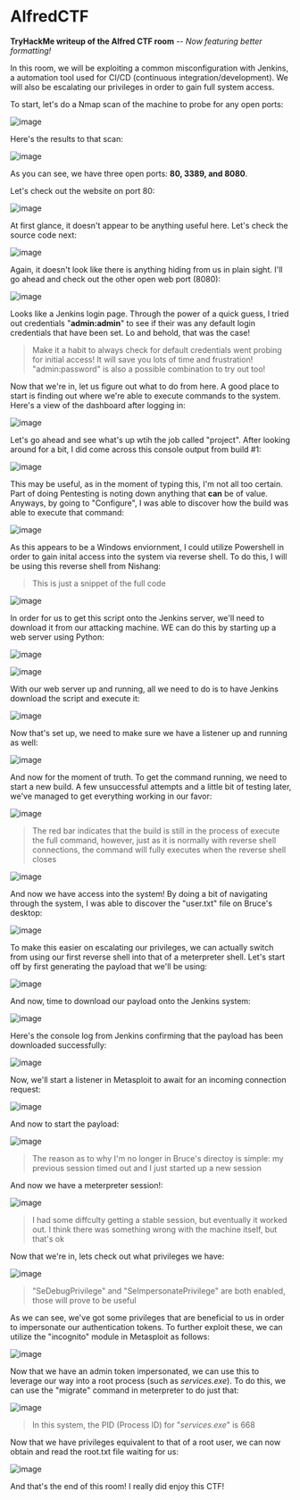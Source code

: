 # AlfredCTF
**TryHackMe writeup of the Alfred CTF room** -- _Now featuring better formatting!_

In this room, we will be exploiting a common misconfiguration with Jenkins, a automation tool used for CI/CD (continuous integration/development). We will also be escalating our privileges in order to gain full system access.

To start, let's do a Nmap scan of the machine to probe for any open ports:

![image](https://user-images.githubusercontent.com/53369798/111731050-0d2d6100-8849-11eb-88fd-6f5bb9a2012c.png)

Here's the results to that scan:

![image](https://user-images.githubusercontent.com/53369798/111731172-45cd3a80-8849-11eb-835d-0f8e98974e9d.png)

As you can see, we have three open ports: **80, 3389, and 8080**.

Let's check out the website on port 80:

![image](https://user-images.githubusercontent.com/53369798/111731633-41ede800-884a-11eb-89a0-df254f94291c.png)

At first glance, it doesn't appear to be anything useful here. Let's check the source code next:

![image](https://user-images.githubusercontent.com/53369798/111731731-7366b380-884a-11eb-9ca6-e1071dd7077e.png)

Again, it doesn't look like there is anything hiding from us in plain sight. I'll go ahead and check out the other open web port (8080):

![image](https://user-images.githubusercontent.com/53369798/111732777-b45fc780-884c-11eb-95ac-c4a25dbbdd3f.png)

Looks like a Jenkins login page. Through the power of a quick guess, I tried out credentials "**admin:admin**" to see if their was any default login credentials that have been set. Lo and behold, that was the case!
>Make it a habit to always check for default credentials went probing for initial access! It will save you lots of time and frustration! "admin:password" is also a possible combination to try out too!

Now that we're in, let us figure out what to do from here. A good place to start is finding out where we're able to execute commands to the system. Here's a view of the dashboard after logging in:

![image](https://user-images.githubusercontent.com/53369798/111735795-00156f80-8853-11eb-840b-5fb38a7a827b.png)

Let's go ahead and see what's up wtih the job called "project". After looking around for a bit, I did come across this console output from build #1:

![image](https://user-images.githubusercontent.com/53369798/111917293-9913d880-8a55-11eb-8cbe-13a100f7783c.png)

This may be useful, as in the moment of typing this, I'm not all too certain. Part of doing Pentesting is noting down anything that **can** be of value. Anyways, by going to "Configure", I was able to discover how the build was able to execute that command:

![image](https://user-images.githubusercontent.com/53369798/111917412-425ace80-8a56-11eb-8379-dca53a45d79a.png)

As this appears to be a Windows enviornment, I could utilize Powershell in order to gain inital access into the system via reverse shell. To do this, I will be using this reverse shell from Nishang:
>This is just a snippet of the full code

![image](https://user-images.githubusercontent.com/53369798/111918009-5bb14a00-8a59-11eb-99bf-ead955fa520e.png)

In order for us to get this script onto the Jenkins server, we'll need to download it from our attacking machine. WE can do this by starting up a web server using Python:

![image](https://user-images.githubusercontent.com/53369798/111918397-45a48900-8a5b-11eb-8108-a034e58ad716.png)

![image](https://user-images.githubusercontent.com/53369798/111918404-505f1e00-8a5b-11eb-89cc-c3eb850ad1ce.png)

With our web server up and running, all we need to do is to have Jenkins download the script and execute it:

![image](https://user-images.githubusercontent.com/53369798/111918464-8bf9e800-8a5b-11eb-9208-a7372b1878cc.png)

Now that's set up, we need to make sure we have a listener up and running as well:

![image](https://user-images.githubusercontent.com/53369798/111918494-adf36a80-8a5b-11eb-9992-fdea76e60d8d.png)

And now for the moment of truth. To get the command running, we need to start a new build. A few unsuccessful attempts and a little bit of testing later, we've managed to get everything working in our favor:

![image](https://user-images.githubusercontent.com/53369798/111918533-e1ce9000-8a5b-11eb-91dc-73fc56d788b3.png)
>The red bar indicates that the build is still in the process of execute the full command, however, just as it is normally with reverse shell connections, the command will fully executes when the reverse shell closes

![image](https://user-images.githubusercontent.com/53369798/111918585-222e0e00-8a5c-11eb-9c30-c516b8ac389e.png)

And now we have access into the system! By doing a bit of navigating through the system, I was able to discover the "user.txt" file on Bruce's desktop:

![image](https://user-images.githubusercontent.com/53369798/111918654-83ee7800-8a5c-11eb-8f41-4fd9b92b59ae.png)

To make this easier on escalating our privileges, we can actually switch from using our first reverse shell into that of a meterpreter shell. Let's start off by first generating the payload that we'll be using:

![image](https://user-images.githubusercontent.com/53369798/111919169-f6f8ee00-8a5e-11eb-81ef-1de34cf7f75a.png)

And now, time to download our payload onto the Jenkins system:

![image](https://user-images.githubusercontent.com/53369798/111919453-6c18f300-8a60-11eb-84f8-a9bd8fa573cb.png)

Here's the console log from Jenkins confirming that the payload has been downloaded successfully:

![image](https://user-images.githubusercontent.com/53369798/111919480-97034700-8a60-11eb-8332-27dc958312be.png)

Now, we'll start a listener in Metasploit to await for an incoming connection request:

![image](https://user-images.githubusercontent.com/53369798/111919546-fcefce80-8a60-11eb-9a79-cdb1c4aa3976.png)

And now to start the payload:

![image](https://user-images.githubusercontent.com/53369798/111921716-7640ee80-8a6c-11eb-9757-c9b1a877df0b.png)
>The reason as to why I'm no longer in Bruce's directoy is simple: my previous session timed out and I just started up a new session

And now we have a meterpreter session!:

![image](https://user-images.githubusercontent.com/53369798/111921752-b86a3000-8a6c-11eb-87cf-73678d9a3126.png)
>I had some diffculty getting a stable session, but eventually it worked out. I think there was something wrong with the machine itself, but that's ok

Now that we're in, lets check out what privileges we have:

![image](https://user-images.githubusercontent.com/53369798/111921807-febf8f00-8a6c-11eb-8abf-ad97331b836d.png)
>"SeDebugPrivilege" and "SeImpersonatePrivilege" are both enabled, those will prove to be useful

As we can see, we've got some privileges that are beneficial to us in order to impersonate our authentication tokens. To further exploit these, we can utilize the "incognito" module in Metasploit as follows:

![image](https://user-images.githubusercontent.com/53369798/111921925-96bd7880-8a6d-11eb-8bea-b38155b52fce.png)

Now that we have an admin token impersonated, we can use this to leverage our way into a root process (such as _services.exe_). To do this, we can use the "migrate" command in meterpreter to do just that:

![image](https://user-images.githubusercontent.com/53369798/111921997-f74cb580-8a6d-11eb-8b1f-ee615d0a0f79.png)
>In this system, the PID (Process ID) for "_services.exe_" is 668

Now that we have privileges equivalent to that of a root user, we can now obtain and read the root.txt file waiting for us:

![image](https://user-images.githubusercontent.com/53369798/111922113-7e9a2900-8a6e-11eb-8bfb-d32fa61cebb0.png)

And that's the end of this room! I really did enjoy this CTF!
